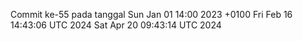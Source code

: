 Commit ke-55 pada tanggal Sun Jan 01 14:00 2023 +0100
Fri Feb 16 14:43:06 UTC 2024
Sat Apr 20 09:43:14 UTC 2024
